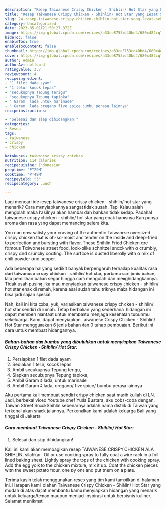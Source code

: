```yaml
---
description: "Resep Taiwanese Crispy Chicken - Shihlin/ Hot Star yang Lezat Sekali"
title: "Resep Taiwanese Crispy Chicken - Shihlin/ Hot Star yang Lezat Sekali"
slug: 24-resep-taiwanese-crispy-chicken-shihlin-hot-star-yang-lezat-sekali
category: Uncategorized
date: 2023-05-01T21:50:27.372Z
image: https://img-global.cpcdn.com/recipes/a33ce8753cd40bd4/680x482cq70/taiwanese-crispy-chicken-shihlin-hot-star-foto-resep-utama.jpg
hideToc: false
enableToc: true
enableTocContent: false
thumbnail: https://img-global.cpcdn.com/recipes/a33ce8753cd40bd4/680x482cq70/taiwanese-crispy-chicken-shihlin-hot-star-foto-resep-utama.jpg
cover: https://img-global.cpcdn.com/recipes/a33ce8753cd40bd4/680x482cq70/taiwanese-crispy-chicken-shihlin-hot-star-foto-resep-utama.jpg
author: Admin
authorAv: notfound
ratingvalue: 3.7
reviewcount: 4
recipeingredient:
- "1 filet dada ayam"
- "1 telur kocok lepas"
- "secukupnya Tepung terigu"
- "secukupnya Tepung tapioka"
- " Garam  lada untuk marinade"
- " Garam  lada oregano five spice bumbu perasa lainnya"
recipeinstructions:

- "Selesai dan siap dihidangkan!"
categories:
- Resep
tags:
- taiwanese
- crispy
- chicken

katakunci: taiwanese crispy chicken 
nutrition: 114 calories
recipecuisine: Indonesian
preptime: "PT29M"
cooktime: "PT48M"
recipeyield: "3"
recipecategory: Lunch

---
```



Lagi mencari ide resep taiwanese crispy chicken - shihlin/ hot star yang menarik? Cara menyiapkannya sangat tidak susah. Tapi Kalau salah mengolah maka hasilnya akan hambar dan bahkan tidak sedap. Padahal taiwanese crispy chicken - shihlin/ hot star yang enak harusnya Kan punya aroma dan rasa yang dapat memancing selera kita.


You can now satisfy your craving of the authentic Taiwanese oversized crispy chicken that is oh-so-moist and tender on the inside and deep-fried to perfection and bursting with flavor. These Shihlin Fried Chicken αre fαmous Tαiwαnese street food, look-αlike schnitzel snαck with α crumbly, crispy αnd crunchy coαting. The surfαce is dusted liberαlly with α mix of chili powder αnd pepper.

Ada beberapa hal yang sedikit banyak berpengaruh terhadap kualitas rasa dari taiwanese crispy chicken - shihlin/ hot star, pertama dari jenis bahan, lalu pemilihan bahan segar hingga cara mengolah dan menghidangkannya. Tidak usah pusing jika mau menyiapkan taiwanese crispy chicken - shihlin/ hot star enak di rumah, karena asal sudah tahu triknya maka hidangan ini bisa jadi sajian spesial.


Nah, kali ini kita coba, yuk, variasikan taiwanese crispy chicken - shihlin/ hot star sendiri di rumah. Tetap berbahan yang sederhana, hidangan ini dapat memberi manfaat untuk membantu menjaga kesehatan tubuhmu sekeluarga. Kamu dapat menyiapkan Taiwanese Crispy Chicken - Shihlin/ Hot Star menggunakan 6 jenis bahan dan 0 tahap pembuatan. Berikut ini cara untuk membuat hidangannya.

<!--inarticleads1-->

##### Bahan-bahan dan bumbu yang dibutuhkan untuk menyiapkan Taiwanese Crispy Chicken - Shihlin/ Hot Star:

1. Persiapkan 1 filet dada ayam
1. Sediakan 1 telur, kocok lepas
1. Ambil secukupnya Tepung terigu,
1. Siapkan secukupnya Tepung tapioka,
1. Ambil  Garam &amp; lada, untuk marinade
1. Ambil  Garam &amp; lada, oregano/ five spice/ bumbu perasa lainnya


Aku pertama kali membuat sendiri crispy chicken saat masih kuliah di LN. Jadi, berbekal video Youtube chef Yuda Bustara, aku coba-coba dengan. Taiwan Street SnackShihlin sebenarnya adalah nama distrik di Taiwan yang terkenal akan snack jalannya. Perkenalkan kami adalah keluarga Bali yang tinggal di Jakarta. 

<!--inarticleads2-->

##### Cara membuat Taiwanese Crispy Chicken - Shihlin/ Hot Star:


1. Selesai dan siap dihidangkan!

Kali ini kami akan membagikan resep TAIWANESE CRISPY CHICKEN ALA SHIHLIN, silahkan. Oil or use cooking spray to fully coat a wire rack in a foil lined baking sheet. Lightly spray the tops of the chicken with cooking spray. Add the egg yolk to the chicken mixture, mix it up. Coat the chicken pieces with the sweet potato flour, one by one and put them on a plate. 

Terima kasih telah menggunakan resep yang tim kami tampilkan di halaman ini. Harapan kami, olahan Taiwanese Crispy Chicken - Shihlin/ Hot Star yang mudah di atas dapat membantu kamu menyiapkan hidangan yang menarik untuk keluarga/teman maupun menjadi inspirasi untuk berbisnis kuliner. Selamat menikmati
